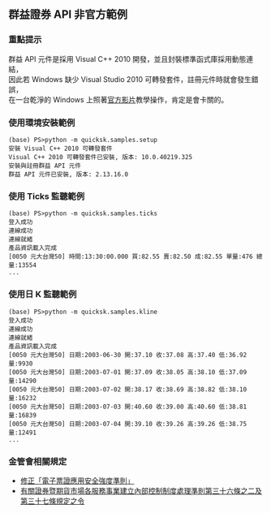## 群益證券 API 非官方範例

### 重點提示

群益 API 元件是採用 Visual C++ 2010 開發，並且封裝標準函式庫採用動態連結，  
因此若 Windows 缺少 Visual Studio 2010 可轉發套件，註冊元件時就會發生錯誤，  
在一台乾淨的 Windows 上照著[官方影片](https://www.youtube.com/watch?v=OgNjvXuBaoI)教學操作，肯定是會卡關的。

### 使用環境安裝範例
```
(base) PS>python -m quicksk.samples.setup
安裝 Visual C++ 2010 可轉發套件
Visual C++ 2010 可轉發套件已安裝, 版本: 10.0.40219.325
安裝與註冊群益 API 元件
群益 API 元件已安裝, 版本: 2.13.16.0
```

### 使用 Ticks 監聽範例

```
(base) PS>python -m quicksk.samples.ticks
登入成功
連線成功
連線就緒
產品資訊載入完成
[0050 元大台灣50] 時間:13:30:00.000 買:82.55 賣:82.50 成:82.55 單量:476 總量:13554
...
```

### 使用日 K 監聽範例

```
(base) PS>python -m quicksk.samples.kline
登入成功
連線成功
連線就緒
產品資訊載入完成
[0050 元大台灣50] 日期:2003-06-30 開:37.10 收:37.08 高:37.40 低:36.92 量:9930
[0050 元大台灣50] 日期:2003-07-01 開:37.09 收:38.05 高:38.10 低:37.09 量:14290
[0050 元大台灣50] 日期:2003-07-02 開:38.17 收:38.69 高:38.82 低:38.10 量:16232
[0050 元大台灣50] 日期:2003-07-03 開:40.60 收:39.00 高:40.60 低:38.81 量:16839
[0050 元大台灣50] 日期:2003-07-04 開:39.10 收:39.26 高:39.26 低:38.75 量:12491
...
```

### 金管會相關規定
* [修正「電子票證應用安全強度準則」](http://law.fsc.gov.tw/law/NewsContent.aspx?id=6292)
* [有關證券暨期貨市場各服務事業建立內部控制制度處理準則第三十六條之二及第三十七條規定之令](http://law.fsc.gov.tw/law/LawContent.aspx?id=GL002440)
